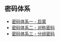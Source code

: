 ## **密码体系**

- [密码体系一 - 启蒙](/book/secret/01.md)
- [密码体系二 - 对称密码](/book/secret/02.md)
- [密码体系三 - 分组密码](/book/secret/03.md)
